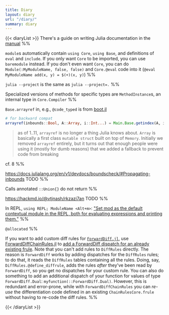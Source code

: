 ```yaml
---
title: Diary
layout: diary
url: "/diary/"
summary: diary
---
```


{{< diaryList >}}
There's a guide on writing Julia documentation in the [manual](https://docs.julialang.org/en/v1/manual/documentation/#Writing-Documentation)
%%

`module`s automatically contain `using Core`, `using Base`, and definitions of `eval` and `include`. If you only want `Core` to be imported, you can use `baremodule` instead. If you don't even want `Core`, you can do `Module(:MyModuleName, false, false)` and `Core.@eval` code into it (`@eval MyModuleName add(x, y) = $(+)(x, y)`)
%%

`julia --project` is the same as `julia --project=.`
%%

Specialized versions of methods for specific types are `MethodInstance`s, an internal type in `Core.Compiler`
%%

`Base.arrayref` in, e.g., `@code_typed` is from [boot.jl](https://github.com/JuliaLang/julia/blob/e8f89682d7b434f1159626a213756b3691f48d03/base/boot.jl#L962)

```julia
# for backward compat
arrayref(inbounds::Bool, A::Array, i::Int...) = Main.Base.getindex(A, i...)
```

> as of 1..11, `arrayref` is no longer a thing Julia knows about. `Array` is basically a first class `mutable struct` built on top of `Memory`. Initially we removed `arrayref` entirely, but it turns out that enough people were using it (mostly for dumb reasons) that we added a fallback to prevent code from breaking

cf. 8
%%

https://docs.julialang.org/en/v1/devdocs/boundscheck/#Propagating-inbounds TODO
%%

Calls annotated `::Union{}` do not return
%%

https://hackmd.io/@vtjnash/rkzazi7an TODO
%%

In REPL, `using REPL; ModuleName <Alt+m>`: ["Set mod as the default contextual module in the REPL, both for evaluating expressions and printing them."](https://docs.julialang.org/en/v1/stdlib/REPL/#Changing-the-contextual-module-which-is-active-at-the-REPL)
%%

`@allocated`
%%

If you want to add custom diff rules for [`ForwardDiff.jl`](https://github.com/JuliaDiff/ForwardDiff.jl), use [ForwardDiffChainRules.jl](https://github.com/ThummeTo/ForwardDiffChainRules.jl) to [add a ForwardDiff dispatch for an already existing frule](https://github.com/ThummeTo/ForwardDiffChainRules.jl/blob/decd2c40a2eea4a1ae6aea9852a35ee2f7a22575/README.md?plain=1#L28).
Note that you can't add rules to `DiffRules` directly.
The reason is `ForwardDiff` works by adding dispatches for the `DiffRules` rules; to do that, it reads the `DiffRules` tables containing all the rules. Doing, say, `DiffRules.@define_diffrule`, adds the rules *after* they've been read by `ForwardDiff`, so you get no dispatches for your custom rule.
You can also do something to add an additional dispatch of your function for values of type `ForwardDiff.Dual`: `myfunction(::ForwardDiff.Dual)`.
However, this is redundant and error-prone, while with `ForwardDiffChainRules` you can *re-use* the differentiation code defined in an existing `ChainRulesCore.frule` without having to re-code the diff rules.
%%

{{< /diaryList >}}
